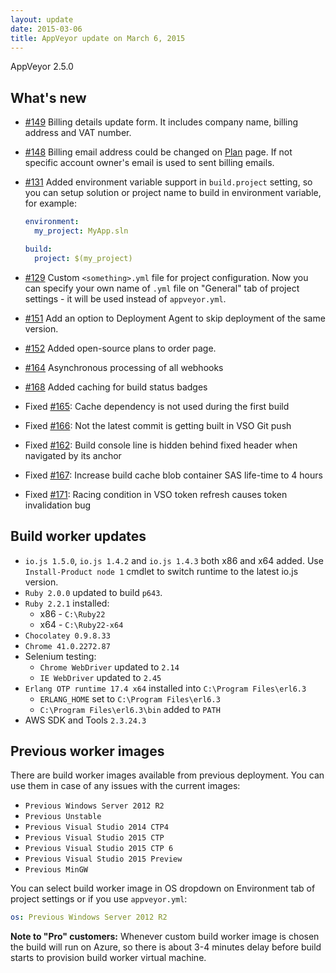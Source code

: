 ```yaml
---
layout: update
date: 2015-03-06
title: AppVeyor update on March 6, 2015
---
```


AppVeyor 2.5.0

## What's new

* [#149](https://github.com/appveyor/ci/issues/149) Billing details update form. It includes company name, billing address and VAT number.
* [#148](https://github.com/appveyor/ci/issues/148) Billing email address could be changed on [Plan](https://ci.appveyor.com) page. If not specific account owner's email is used to sent billing emails.
* [#131](https://github.com/appveyor/ci/issues/131) Added environment variable support in `build.project` setting, so you can setup solution or project name to build in environment variable, for example:

    ```yaml
    environment:
      my_project: MyApp.sln

    build:
      project: $(my_project)
    ```

* [#129](https://github.com/appveyor/ci/issues/129) Custom `<something>.yml` file for project configuration. Now you can specify your own name of `.yml` file on "General" tab of project settings - it will be used instead of `appveyor.yml`.
* [#151](https://github.com/appveyor/ci/issues/151) Add an option to Deployment Agent to skip deployment of the same version.
* [#152](https://github.com/appveyor/ci/issues/152) Added open-source plans to order page.
* [#164](https://github.com/appveyor/ci/issues/164) Asynchronous processing of all webhooks
* [#168](https://github.com/appveyor/ci/issues/168) Added caching for build status badges
* Fixed [#165](https://github.com/appveyor/ci/issues/165): Cache dependency is not used during the first build
* Fixed [#166](https://github.com/appveyor/ci/issues/166): Not the latest commit is getting built in VSO Git push
* Fixed [#162](https://github.com/appveyor/ci/issues/162): Build console line is hidden behind fixed header when navigated by its anchor
* Fixed [#167](https://github.com/appveyor/ci/issues/167): Increase build cache blob container SAS life-time to 4 hours
* Fixed [#171](https://github.com/appveyor/ci/issues/171): Racing condition in VSO token refresh causes token invalidation  bug

## Build worker updates

* `io.js 1.5.0`, `io.js 1.4.2` and `io.js 1.4.3` both x86 and x64 added. Use `Install-Product node 1` cmdlet to switch runtime to the latest io.js version.
* `Ruby 2.0.0` updated to build `p643`.
* `Ruby 2.2.1` installed:
    * x86 - `C:\Ruby22`
    * x64 - `C:\Ruby22-x64`
* `Chocolatey 0.9.8.33`
* `Chrome 41.0.2272.87`
* Selenium testing:
    * `Chrome WebDriver` updated to `2.14`
    * `IE WebDriver` updated to `2.45`
* `Erlang OTP runtime 17.4 x64` installed into `C:\Program Files\erl6.3`
    * `ERLANG_HOME` set to `C:\Program Files\erl6.3`
    * `C:\Program Files\erl6.3\bin` added to `PATH`
* AWS SDK and Tools `2.3.24.3`


## Previous worker images

There are build worker images available from previous deployment. You can use them in case of any issues with the current images:

* `Previous Windows Server 2012 R2`
* `Previous Unstable`
* `Previous Visual Studio 2014 CTP4`
* `Previous Visual Studio 2015 CTP`
* `Previous Visual Studio 2015 CTP 6`
* `Previous Visual Studio 2015 Preview`
* `Previous MinGW`

You can select build worker image in OS dropdown on Environment tab of project settings or if you use `appveyor.yml`:

```yaml
os: Previous Windows Server 2012 R2
```

**Note to "Pro" customers:** Whenever custom build worker image is chosen the build will run on Azure, so there is about 3-4 minutes delay before build starts to provision build worker virtual machine.
